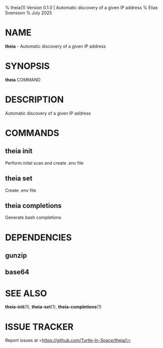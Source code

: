 % theia(1) Version 0.1.0 | Automatic discovery of a given IP address
% Elias Svensson
% July 2025

NAME
==================================================

**theia** - Automatic discovery of a given IP address

SYNOPSIS
==================================================

**theia** COMMAND

DESCRIPTION
==================================================

Automatic discovery of a given IP address


COMMANDS
==================================================

theia init
--------------------------------------------------

Perform inital scan and create .env file

theia set
--------------------------------------------------

Create .env file

theia completions
--------------------------------------------------

Generate bash completions


DEPENDENCIES
==================================================

gunzip
--------------------------------------------------


base64
--------------------------------------------------


SEE ALSO
==================================================

**theia-init**(1), **theia-set**(1), **theia-completions**(1)

# ISSUE TRACKER
Report issues at \<https://github.com/Turtle-In-Space/theia/\>
